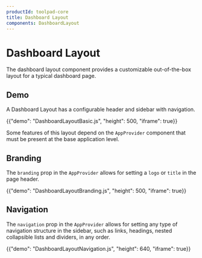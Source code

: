 ```yaml
---
productId: toolpad-core
title: Dashboard Layout
components: DashboardLayout
---
```


# Dashboard Layout

<p class="description">The dashboard layout component provides a customizable out-of-the-box layout for a typical dashboard page.</p>

## Demo

A Dashboard Layout has a configurable header and sidebar with navigation.

{{"demo": "DashboardLayoutBasic.js", "height": 500, "iframe": true}}

Some features of this layout depend on the `AppProvider` component that must be present at the base application level.

## Branding

The `branding` prop in the `AppProvider` allows for setting a `logo` or `title` in the page header.

{{"demo": "DashboardLayoutBranding.js", "height": 500, "iframe": true}}

## Navigation

The `navigation` prop in the `AppProvider` allows for setting any type of navigation structure in the sidebar, such as links, headings, nested collapsible lists and dividers, in any order.

{{"demo": "DashboardLayoutNavigation.js", "height": 640, "iframe": true}}

<!-- ## API

See the documentation below for a complete reference to all of the props available to the components mentioned here.

- [`<AppProvider />`](/toolpad/core/reference/components/app-provider/#properties)
- [`<DashboardLayout />`](/toolpad/core/reference/components/dashboard-layout/#properties) -->
